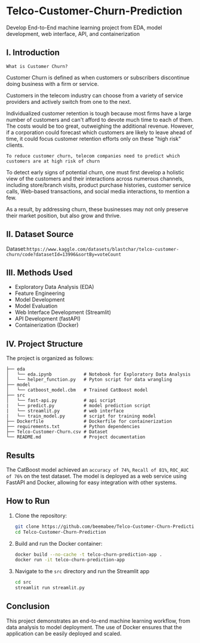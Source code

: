 # Telco-Customer-Churn-Prediction
Develop End-to-End machine learning project from EDA, model development, web interface, API, and containerization

## I. Introduction
`What is Customer Churn?`

Customer Churn is defined as when customers or subscribers discontinue doing business with a firm or service. 

Customers in the telecom industry can choose from a variety of service providers and actively switch from one to the next.

Individualized customer retention is tough because most firms have a large number of customers and can't afford to devote much time to each of them. The costs would be too great, outweighing the additional revenue. However, if a corporation could forecast which customers are likely to leave ahead of time, it could focus customer retention efforts only on these "high risk" clients.

`To reduce customer churn, telecom companies need to predict which customers are at high risk of churn`

To detect early signs of potential churn, one must first develop a holistic view of the customers and their interactions across numerous channels, including store/branch visits, product purchase histories, customer service calls, Web-based transactions, and social media interactions, to mention a few.

As a result, by addressing churn, these businesses may not only preserve their market position, but also grow and thrive.

## II. Dataset Source
Dataset:`https://www.kaggle.com/datasets/blastchar/telco-customer-churn/code?datasetId=13996&sortBy=voteCount`

## III. Methods Used
- Exploratory Data Analysis (EDA)
- Feature Engineering
- Model Development
- Model Evaluation
- Web Interface Development (Streamlit)
- API Development (fastAPI)
- Containerization (Docker)

## IV. Project Structure
The project is organized as follows:
```
├── eda
│   └── eda.ipynb            # Notebook for Exploratory Data Analysis
│   └── helper_function.py   # Pyton script for data wrangling
├── model
│   └── catboost_model.cbm   # Trained CatBoost model
├── src
│   └── fast-api.py          # api script
|   └── predict.py           # model prediction script
|   └── streamlit.py         # web interface
|   └── train_model.py       # script for training model
├── Dockerfile               # Dockerfile for containerization
├── requirements.txt         # Python dependencies
├── Telco-Customer-Churn.csv # Dataset
└── README.md                # Project documentation
```

## Results
The CatBoost model achieved an `accuracy of 74%`, `Recall of 81%`, `ROC_AUC of 76%` on the test dataset. The model is deployed as a web service using FastAPI and Docker, allowing for easy integration with other systems.

## How to Run
1. Clone the repository:
   ```sh
   git clone https://github.com/beemabee/Telco-Customer-Churn-Prediction.git
   cd Telco-Customer-Churn-Prediction
   ```
2. Build and run the Docker container:
   ```sh
   docker build --no-cache -t telco-churn-prediction-app .
   docker run -it telco-churn-prediction-app
   ```
3. Navigate to the `src` directory and run the Streamlit app
   ```sh
   cd src
   streamlit run streamlit.py
   ```
   
## Conclusion
This project demonstrates an end-to-end machine learning workflow, from data analysis to model deployment. The use of Docker ensures that the application can be easily deployed and scaled.
